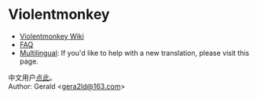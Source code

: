 Violentmonkey
=============

* [Violentmonkey Wiki](http://github.com/gera2ld/Violentmonkey/wiki)
* [FAQ](http://github.com/gera2ld/Violentmonkey/wiki/FAQ)
* [Multilingual](http://github.com/gera2ld/Violentmonkey/wiki/i18n): If you'd like to help with a new translation, please visit this page.

中文用户[点此](http://gera2ld.blog.163.com/blog/static/18801729620121115114240912/)。  
Author: Gerald &lt;<gera2ld@163.com>&gt;
